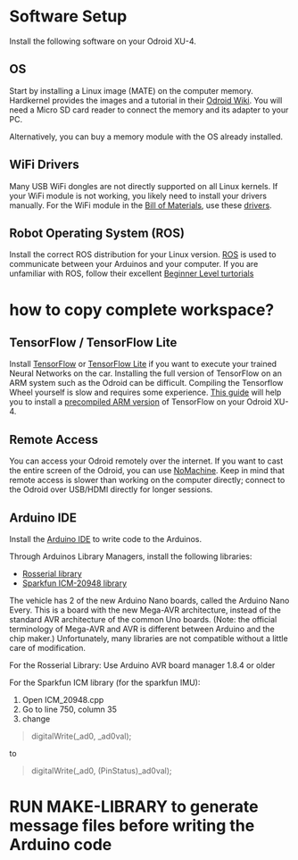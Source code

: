 # Software Setup

Install the following software on your Odroid XU-4.

## OS 
Start by installing a Linux image (MATE) on the computer memory. Hardkernel provides the images and a tutorial in their [Odroid Wiki](https://wiki.odroid.com/getting_started/os_installation_guide).
You will need a Micro SD card reader to connect the memory and its adapter to your PC.

Alternatively, you can buy a memory module with the OS already installed.

## WiFi Drivers
Many USB WiFi dongles are not directly supported on all Linux kernels. If your WiFi module is not working, you likely need to install your drivers manually. For the WiFi module in the [Bill of Materials](https://github.com/robertcornet/TUD_AI_driving/blob/main/documentation/bill_of_materials.md), use these [drivers](https://github.com/lwfinger/rtl8723bu).

## Robot Operating System (ROS)
Install the correct ROS distribution for your Linux version. [ROS](https://www.ros.org/) is used to communicate between your Arduinos and your computer. If you are unfamiliar with ROS, follow their excellent [Beginner Level turtorials](http://wiki.ros.org/ROS/Tutorials)

# how to copy complete workspace?



## TensorFlow / TensorFlow Lite
Install [TensorFlow](https://www.tensorflow.org/) or [TensorFlow Lite](https://www.tensorflow.org/lite) if you want to execute your trained Neural Networks on the car.
Installing the full version of TensorFlow on an ARM system such as the Odroid can be difficult. Compiling the Tensorflow Wheel yourself is slow and requires some experience.
[This guide](https://www.jianshu.com/p/375cacb4c0f2) will help you to install a [precompiled ARM version](https://github.com/lhelontra/tensorflow-on-arm/releases) of TensorFlow on your Odroid XU-4.

## Remote Access
You can access your Odroid remotely over the internet. If you want to cast the entire screen of the Odroid, you can use [NoMachine](https://www.nomachine.com/). Keep in mind that remote access is slower than working on the computer directly; connect to the Odroid over USB/HDMI directly for longer sessions.

## Arduino IDE
Install the [Arduino IDE](https://www.arduino.cc/en/software/) to write code to the Arduinos.

Through Arduinos Library Managers, install the following libraries:
- [Rosserial library](https://www.arduino.cc/reference/en/libraries/rosserial-arduino-library/)
- [Sparkfun ICM-20948 library](https://github.com/sparkfun/SparkFun_ICM-20948_ArduinoLibrary)

The vehicle has 2 of the new Arduino Nano boards, called the Arduino Nano Every. This is a board with the new Mega-AVR architecture, instead of the standard AVR architecture of the common Uno boards. (Note: the official terminology of Mega-AVR and AVR is different between Arduino and the chip maker.) Unfortunately, many libraries are not compatible without a little care of modification.
	
For the Rosserial Library:
    Use Arduino AVR board manager 1.8.4 or older

For the Sparkfun ICM library (for the sparkfun IMU):
1.	Open ICM_20948.cpp 
2.	Go to line 750, column 35
3. 	change
> digitalWrite(_ad0, _ad0val);

to

> digitalWrite(_ad0, (PinStatus)_ad0val);

# RUN MAKE-LIBRARY to generate message files before writing the Arduino code
